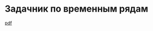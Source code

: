 # Задачник по временным рядам

[pdf](https://github.com/bdemeshev/ts_pset/raw/master/ts_pset_main.pdf)
